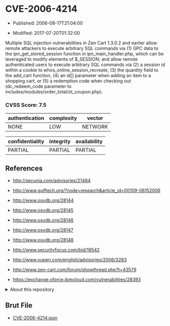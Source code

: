 # CVE-2006-4214

- Published: 2006-08-17T21:04:00

- Modified: 2017-07-20T01:32:00

Multiple SQL injection vulnerabilities in Zen Cart 1.3.0.2 and earlier allow remote attackers to execute arbitrary SQL commands via (1) GPC data to the ipn_get_stored_session function in ipn_main_handler.php, which can be leveraged to modify elements of $_SESSION; and allow remote authenticated users to execute arbitrary SQL commands via (2) a session id within a cookie to whos_online_session_recreate, (3) the quantity field to the add_cart function, (4) an id[] parameter when adding an item to a shopping cart, or (5) a redemption code when checking out (dc_redeem_code parameter to includes/modules/order_total/ot_coupon.php).

### CVSS Score: **7.5**

| authentication | complexity | vector |
| --- | --- | --- |
| NONE | LOW | NETWORK |

| confidentiality | integrity | availability |
| --- | --- | --- |
| PARTIAL | PARTIAL | PARTIAL |

## References

* http://secunia.com/advisories/21484

* http://www.gulftech.org/?node=research&article_id=00109-08152006

* http://www.osvdb.org/28144

* http://www.osvdb.org/28145

* http://www.osvdb.org/28146

* http://www.osvdb.org/28147

* http://www.osvdb.org/28148

* http://www.securityfocus.com/bid/19542

* http://www.vupen.com/english/advisories/2006/3283

* http://www.zen-cart.com/forum/showthread.php?t=43579

* https://exchange.xforce.ibmcloud.com/vulnerabilities/28393

<details>
<summary>About this repository</summary> 

  This repository is part of the project [Live Hack CVE](https://github.com/Live-Hack-CVE). Main website can be found [www.live-hack.org](https://www.live-hack.org) 
  
  Made by [Sn0wAlice](https://github.com/Sn0wAlice) for the people that care about security and need to have a feed of the latest CVEs. Hope you enjoy it, don't forget to star the repo and follow me on [Twitter](https://twitter.com/Sn0wAlice) and [Github](https://github.com/Sn0wAlice). And that is my [personnal website](https://www.alice-snow.me/)

  - [Home Page](https://github.com/Live-Hack-CVE)
  - [Framework](https://github.com/Live-Hack-CVE/cve-framework)
  - [CVE database](https://github.com/Live-Hack-CVE/full_database)
  - [Changelog](https://github.com/Live-Hack-CVE/Changelog)
</details>

## Brut File

* [CVE-2006-4214.json](https://raw.githubusercontent.com/Live-Hack-CVE/full_database/main/cves/2006/CVE-2006-4214.json)

